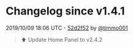 # Changelog since v1.4.1

2019/10/09 18:06 UTC - [52d2f52](https://github.com/hassio-addons/addon-home-panel/commit/52d2f52caa6fb47abc3d59dcb447fb0137ea5e33) by [@timmo001](https://github.com/timmo001)
> :arrow_up: Update Home Panel to v2.4.2 

